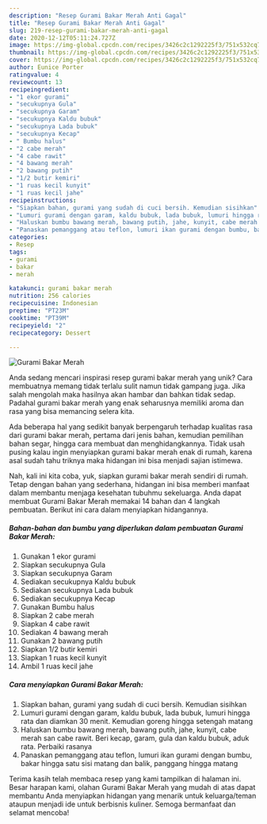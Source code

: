 ```yaml
---
description: "Resep Gurami Bakar Merah Anti Gagal"
title: "Resep Gurami Bakar Merah Anti Gagal"
slug: 219-resep-gurami-bakar-merah-anti-gagal
date: 2020-12-12T05:11:24.727Z
image: https://img-global.cpcdn.com/recipes/3426c2c1292225f3/751x532cq70/gurami-bakar-merah-foto-resep-utama.jpg
thumbnail: https://img-global.cpcdn.com/recipes/3426c2c1292225f3/751x532cq70/gurami-bakar-merah-foto-resep-utama.jpg
cover: https://img-global.cpcdn.com/recipes/3426c2c1292225f3/751x532cq70/gurami-bakar-merah-foto-resep-utama.jpg
author: Eunice Porter
ratingvalue: 4
reviewcount: 13
recipeingredient:
- "1 ekor gurami"
- "secukupnya Gula"
- "secukupnya Garam"
- "secukupnya Kaldu bubuk"
- "secukupnya Lada bubuk"
- "secukupnya Kecap"
- " Bumbu halus"
- "2 cabe merah"
- "4 cabe rawit"
- "4 bawang merah"
- "2 bawang putih"
- "1/2 butir kemiri"
- "1 ruas kecil kunyit"
- "1 ruas kecil jahe"
recipeinstructions:
- "Siapkan bahan, gurami yang sudah di cuci bersih. Kemudian sisihkan"
- "Lumuri gurami dengan garam, kaldu bubuk, lada bubuk, lumuri hingga rata dan diamkan 30 menit. Kemudian goreng hingga setengah matang"
- "Haluskan bumbu bawang merah, bawang putih, jahe, kunyit, cabe merah san cabe rawit. Beri kecap, garam, gula dan kaldu bubuk, aduk rata. Perbaiki rasanya"
- "Panaskan pemanggang atau teflon, lumuri ikan gurami dengan bumbu, bakar hingga satu sisi matang dan balik, panggang hingga matang"
categories:
- Resep
tags:
- gurami
- bakar
- merah

katakunci: gurami bakar merah 
nutrition: 256 calories
recipecuisine: Indonesian
preptime: "PT23M"
cooktime: "PT39M"
recipeyield: "2"
recipecategory: Dessert

---
```



![Gurami Bakar Merah](https://img-global.cpcdn.com/recipes/3426c2c1292225f3/751x532cq70/gurami-bakar-merah-foto-resep-utama.jpg)

Anda sedang mencari inspirasi resep gurami bakar merah yang unik? Cara membuatnya memang tidak terlalu sulit namun tidak gampang juga. Jika salah mengolah maka hasilnya akan hambar dan bahkan tidak sedap. Padahal gurami bakar merah yang enak seharusnya memiliki aroma dan rasa yang bisa memancing selera kita.

Ada beberapa hal yang sedikit banyak berpengaruh terhadap kualitas rasa dari gurami bakar merah, pertama dari jenis bahan, kemudian pemilihan bahan segar, hingga cara membuat dan menghidangkannya. Tidak usah pusing kalau ingin menyiapkan gurami bakar merah enak di rumah, karena asal sudah tahu triknya maka hidangan ini bisa menjadi sajian istimewa.




Nah, kali ini kita coba, yuk, siapkan gurami bakar merah sendiri di rumah. Tetap dengan bahan yang sederhana, hidangan ini bisa memberi manfaat dalam membantu menjaga kesehatan tubuhmu sekeluarga. Anda dapat membuat Gurami Bakar Merah memakai 14 bahan dan 4 langkah pembuatan. Berikut ini cara dalam menyiapkan hidangannya.

<!--inarticleads1-->

##### Bahan-bahan dan bumbu yang diperlukan dalam pembuatan Gurami Bakar Merah:

1. Gunakan 1 ekor gurami
1. Siapkan secukupnya Gula
1. Siapkan secukupnya Garam
1. Sediakan secukupnya Kaldu bubuk
1. Sediakan secukupnya Lada bubuk
1. Sediakan secukupnya Kecap
1. Gunakan  Bumbu halus
1. Siapkan 2 cabe merah
1. Siapkan 4 cabe rawit
1. Sediakan 4 bawang merah
1. Gunakan 2 bawang putih
1. Siapkan 1/2 butir kemiri
1. Siapkan 1 ruas kecil kunyit
1. Ambil 1 ruas kecil jahe




<!--inarticleads2-->

##### Cara menyiapkan Gurami Bakar Merah:

1. Siapkan bahan, gurami yang sudah di cuci bersih. Kemudian sisihkan
1. Lumuri gurami dengan garam, kaldu bubuk, lada bubuk, lumuri hingga rata dan diamkan 30 menit. Kemudian goreng hingga setengah matang
1. Haluskan bumbu bawang merah, bawang putih, jahe, kunyit, cabe merah san cabe rawit. Beri kecap, garam, gula dan kaldu bubuk, aduk rata. Perbaiki rasanya
1. Panaskan pemanggang atau teflon, lumuri ikan gurami dengan bumbu, bakar hingga satu sisi matang dan balik, panggang hingga matang




Terima kasih telah membaca resep yang kami tampilkan di halaman ini. Besar harapan kami, olahan Gurami Bakar Merah yang mudah di atas dapat membantu Anda menyiapkan hidangan yang menarik untuk keluarga/teman ataupun menjadi ide untuk berbisnis kuliner. Semoga bermanfaat dan selamat mencoba!
